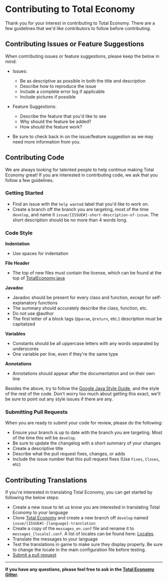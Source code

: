 # Contributing to Total Economy
Thank you for your interest in contributing to Total Economy. There are a few guidelines that we'd like contributors to follow before contributing.

## Contributing Issues or Feature Suggestions
When contributing issues or feature suggestions, please keep the below in mind:

+ Issues:
    + Be as descriptive as possible in both the title and description
    + Describe how to reproduce the issue
    + Include a complete error log if applicable
    + Include pictures if possible

+ Feature Suggestions:
    + Describe the feature that you'd like to see
    + Why should the feature be added?
    + How should the feature work?

+ Be sure to check back in on the issue/feature suggestion as we may need more information from you.

## Contributing Code
We are always looking for talented people to help continue making Total Economy great! If you are interested in contributing code, we ask that you follow a few guidelines.

### Getting Started

+ Find an issue with the `help wanted` label that you'd like to work on.
+ Create a branch off the branch you are targeting, most of the time `develop`, and name it `issue/[ISSUE#]-short-description-of-issue`. The short description should be no more than 4 words long.

### Code Style

**Indentation**
+ Use spaces for indentation

**File Header**
+ The top of new files must contain the license, which can be found at the top of [TotalEconomy.java](https://github.com/Erigitic/TotalEconomy/blob/develop/src/main/java/com/erigitic/main/TotalEconomy.java#L1-L24)

**Javadoc**
+ Javadoc should be present for every class and function, except for self-explanatory functions
+ The summary should accurately describe the class, function, etc.
+ Do not use @author
+ The first letter of a block tags (`@param`, `@return`, etc.) description must be capitalized

**Variables**
+ Constants should be all uppercase letters with any words separated by underscores
+ One variable per line, even if they're the same type

**Annotations**
+ Annotations should appear after the documentation and on their own line

Besides the above, try to follow the [Google Java Style Guide](https://google.github.io/styleguide/javaguide.html), and the style of the rest of the code. Don't worry too much about getting this exact, we'll be sure to point out any style issues if there are any.

### Submitting Pull Requests
When you are ready to submit your code for review, please do the following:

+ Ensure your branch is up to date with the branch you are targeting. Most of the time this will be `develop`.
+ Be sure to update the changelog with a short summary of your changes
+ Create a descriptive title
+ Describe what the pull request fixes, changes, or adds
+ Include the issue number that this pull request fixes (Use `Fixes`, `Closes`, etc)

## Contributing Translations

If you're interested in translating Total Economy, you can get started by following the below steps:

+ Create a new issue to let us know you are interested in translating Total Economy to your language
+ Clone [Total Economy](https://github.com/Erigitic/TotalEconomy#getting-and-building-total-economy) and create a new branch off `develop` named `issue/[ISSUE#]-[language]-translation`
+ Create a copy of the `messages_en.conf` file and rename it to `messages_[locale].conf`. A list of locales can be found here: [Locales](http://www.oracle.com/technetwork/java/javase/java8locales-2095355.html).
+ Translate the messages to your language
+ Test the translations in game to make sure they display properly. Be sure to change the locale in the main configuration file before testing.
+ [Submit a pull request](https://github.com/Erigitic/TotalEconomy/blob/develop/CONTRIBUTING.md#submitting-pull-requests)

---

**If you have any questions, please feel free to ask in the [Total Economy Gitter](https://gitter.im/TotalEconomy/TotalEconomy).**
